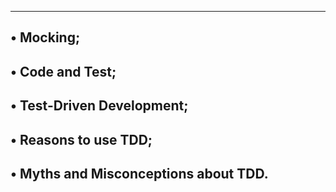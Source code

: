 --------------------------------
• Mocking;
----------------------------------
• Code and Test;
------------------------------------
• Test-Driven Development;
---------------------------------------
• Reasons to use TDD;
-----------------------------------------
• Myths and Misconceptions about TDD.
-------------------------------------------
